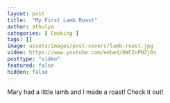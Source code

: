 ```yaml
---
layout: post
title:  "My First Lamb Roast"
author: athulya
categories: [ Cooking ]
tags: []
image: assets/images/post-covers/lamb-roast.jpg
video: https://www.youtube.com/embed/6WC2nPNZj0s
posttype: "video"
featured: false
hidden: false
---
```


Mary had a little lamb and I made a roast! Check it out!

